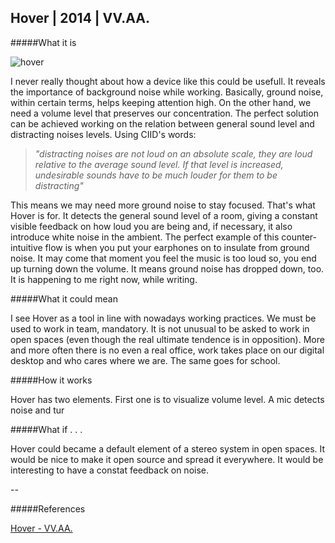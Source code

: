 ## Hover | 2014 | VV.AA.

#####What it is

![hover](http://i.imgur.com/qmUS1ZI.jpg?1)

I never really thought about how a device like this could be usefull. It reveals the importance of background noise while working. Basically, ground noise, within certain terms, helps keeping attention high. On the other hand, we need a volume level that preserves our concentration. The perfect solution can be achieved working on the relation between general sound level and distracting noises levels. Using CIID's words:

> _"distracting noises are not loud on an absolute scale, they are loud relative to the average sound level. If that level is increased, undesirable sounds have to be much louder for them to be distracting"_

This means we may need more ground noise to stay focused. That's what Hover is for. It detects the general sound level of a room, giving a constant visible feedback on how loud you are being and, if necessary, it also introduce white noise in the ambient. The perfect example of this counter-intuitive flow is when you put your earphones on to insulate from ground noise. It may come that moment you feel the music is too loud so, you end up turning down the volume. It means ground noise has dropped down, too. It is happening to me right now, while writing.

#####What it could mean

I see Hover as a tool in line with nowadays working practices. We must be used to work in team, mandatory. It is not unusual to be asked to work in open spaces (even though the real ultimate tendence is in opposition). More and more often there is no even a real office, work takes place on our digital desktop and who cares where we are. The same goes for school.

#####How it works

Hover has two elements. First one is to visualize volume level. A mic detects noise and tur

#####What if . . .

Hover could became a default element of a stereo system in open spaces. It would be nice to make it open source and spread it everywhere. It would be interesting to have a constat feedback on noise.

--

#####References

[Hover -  VV.AA.](http://ciid.dk/education/portfolio/idp14/courses/enchanted-objects/projects/hover/)



